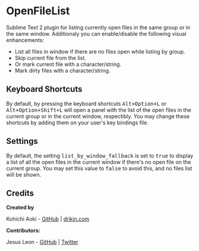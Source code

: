 OpenFileList
==============

Sublime Text 2 plugin for listing currently open files in the same group or in the same window.
Additionaly you can enable/disable the following visual enhancements:

* List all files in window if there are no files open while listing by group.
* Skip current file from the list.
* Or mark current file with a character/string.
* Mark dirty files with a character/string.


Keyboard Shortcuts
-------

By default, by pressing the keyboard shortcuts <kbd>Alt+Option+L</kbd> or <kbd>Alt+Option+Shift+L</kbd> will open a panel with the list of the open files in the current group or in the current window, respectibly. You may change these shortcuts by adding them on your user's key bindings file.


Settings
-------

By default, the setting <kbd>list_by_window_fallback</kbd> is set to <kbd>true</kbd> to display a list of all the open files in the current window if there's no open file on the current group. You may set this value to <kbd>false</kbd> to avoid this, and no files list will be shown.


Credits
-------

**Created by**

Kohichi Aoki - [GitHub](https://github.com/drikin) | [drikin.com](http://drikin.com/)

**Contributors:**

Jesus Leon - [GitHub](https://github.com/iamjessu) | [Twitter](https://twitter.com/iamjessu)
